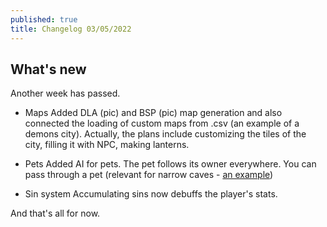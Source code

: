```yaml
---
published: true
title: Changelog 03/05/2022
---
```

## What's new

Another week has passed.

- Maps
Added DLA (pic) and BSP (pic) map generation and also connected the loading of custom maps from .csv (an example of a demons city).
Actually, the plans include customizing the tiles of the city, filling it with NPC, making lanterns.

- Pets
Added AI for pets. The pet follows its owner everywhere. You can pass through a pet (relevant for narrow caves - [an example](https://img.itch.zone/aW1nLzgzMjk1MTMuZ2lm/original/RBwx%2Fq.gif))

- Sin system
Accumulating sins now debuffs the player's stats.

And that's all for now.
